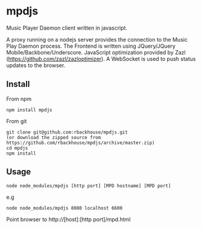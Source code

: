 mpdjs
=====

Music Player Daemon client written in javascript. 

A proxy running on a nodejs server provides the connection to the Music Play Daemon process. The Frontend is written using JQuery/JQuery Mobile/Backbone/Underscore.
JavaScript optimization provided by Zazl (https://github.com/zazl/zazloptimizer). A WebSocket is used to push status updates to the browser.

Install
-------

From npm

	npm install mpdjs
	
From git
	
	git clone git@github.com:rbackhouse/mpdjs.git 
	(or download the zipped source from https://github.com/rbackhouse/mpdjs/archive/master.zip)
	cd mpdjs
	npm install

Usage
-----

	node node_modules/mpdjs [http port] [MPD hostname] [MPD port]

e.g

	node node_modules/mpdjs 8080 localhost 6600

Point browser to http://[host]:[http port]/mpd.html
